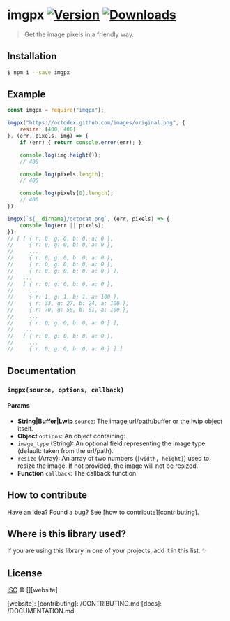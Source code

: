 # imgpx [![Version](https://img.shields.io/npm/v/imgpx.svg)](https://www.npmjs.com/package/imgpx) [![Downloads](https://img.shields.io/npm/dt/imgpx.svg)](https://www.npmjs.com/package/imgpx)

> Get the image pixels in a friendly way.

## Installation

```sh
$ npm i --save imgpx
```

## Example

```js
const imgpx = require("imgpx");

imgpx("https://octodex.github.com/images/original.png", {
    resize: [400, 400]
}, (err, pixels, img) => {
    if (err) { return console.error(err); }

    console.log(img.height());
    // 400

    console.log(pixels.length);
    // 400

    console.log(pixels[0].length);
    // 400
});

imgpx(`${__dirname}/octocat.png`, (err, pixels) => {
    console.log(err || pixels);
});
// [ [ { r: 0, g: 0, b: 0, a: 0 },
//     { r: 0, g: 0, b: 0, a: 0 },
//     ...
//     { r: 0, g: 0, b: 0, a: 0 },
//     { r: 0, g: 0, b: 0, a: 0 },
//     { r: 0, g: 0, b: 0, a: 0 } ],
//   ...
//   [ { r: 0, g: 0, b: 0, a: 0 },
//     ...
//     { r: 1, g: 1, b: 1, a: 100 },
//     { r: 33, g: 27, b: 24, a: 100 },
//     { r: 70, g: 58, b: 51, a: 100 },
//     ...
//     { r: 0, g: 0, b: 0, a: 0 } ],
//   ...
//   [ { r: 0, g: 0, b: 0, a: 0 },
//     ...
//     { r: 0, g: 0, b: 0, a: 0 } ] ]
```

## Documentation

### `imgpx(source, options, callback)`

#### Params
- **String|Buffer|Lwip** `source`: The image url/path/buffer or the lwip object itself.
- **Object** `options`: An object containing:
 - `image_type` (String): An optional field representing the image type (default: taken from the url/path).
 - `resize` (Array): An array of two numbers (`[width, height]`) used to resize the image. If not provided, the image will not be resized.
- **Function** `callback`: The callback function.

## How to contribute
Have an idea? Found a bug? See [how to contribute][contributing].

## Where is this library used?
If you are using this library in one of your projects, add it in this list. :sparkles:

## License

[ISC][license] © [][website]

[license]: http://showalicense.com/?fullname=&year=2016#license-isc
[website]: 
[contributing]: /CONTRIBUTING.md
[docs]: /DOCUMENTATION.md
